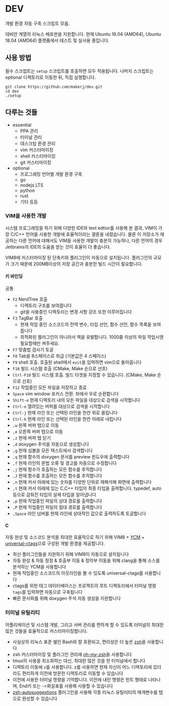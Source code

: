 # DEV
개발 환경 자동 구축 스크립트 모음.

데비안 계열의 리눅스 배포판을 지원합니다. 현재 Ubuntu 16.04 (AMD64), Ubuntu 18.04 (AMD64) 플랫폼에서 테스트 및 실사용 중입니다.

## 사용 방법
필수 스크립트는 `setup` 스크립트를 호출하면 모두 적용됩니다. 나머지 스크립트는 optional 디렉토리로 이동한 뒤, 직접 실행합니다.
```
git clone https://github.com/makerj/dev.git
cd dev
./setup
```

## 다루는 것들
- essential
  - PPA 관리
  - 터미널 관리
  - 데스크탑 환경 관리
  - vim 커스터마이징
  - shell 커스터마이징
  - git 커스터마이징
- optional
  - 프로그래밍 언어별 개발 환경 구축
  - go
  - nodejs LTS
  - python
  - rust
  - 기타 등등

### VIM을 사용한 개발
시스템 프로그래밍을 하기 위해 다양한 IDE와 text edtior를 사용해 본 결과, VIM이 가장 C/C++ 언어를 사용한 개발에 효율적이라는 결론을 내렸습니다.
물론 이 저장소가 제공하는 다른 언어에 대해서도 VIM을 사용한 개발이 충분히 가능하나, 다른 언어의 경우 Jetbrains의 IDE의 도움을 받는 것이 효율이 더 좋습니다.

VIM8에 커스터마이징 된 단축키와 플러그인이 자동으로 설치됩니다. 플러그인의 규모가 크기 때문에 200MB이상의 저장 공간과 충분한 빌드 시간이 필요합니다.

#### 키 바인딩
공통
- `F2` NerdTree 호출
  - 디렉토리 구조를 보여줍니다
  - git을 사용중인 디렉토리는 변경 사항 강조 또한 이루어집니다
- `F3` TagBar 호출
  - 현재 작업 중인 소스코드의 전역 변수, 타입 선언, 함수 선언, 함수 목록을 보여줍니다
  - 최적화된 플러그인이 아니라서 랙을 유발합니다. 1000줄 이상의 파일 작업시엔 필요할때만 켜주세요.
- `F7` 맞춤법 검사기 토글
- `F8` Tab을 8스페이스로 취급 (기본값은 4 스페이스)
- `F9` shell 호출. 호출된 shell에서 `exit`을 입력하면 vim으로 돌아옵니다
- `F10` 빌드 시스템 호출 (CMake, Make 순으로 선호)
- `Ctrl-F10` 빌드 시스템 호출. 빌드 타겟을 지정할 수 있습니다. (CMake, Make 순으로 선호)
- `F12` 작업중인 모든 파일을 저장하고 종료
- `Space` vim window 포커스 전환. 좌에서 우로 순환합니다
- `Shift-e` 현재 디렉토리 내의 모든 파일을 대상으로 검색을 시작합니다
- `Ctrl-e` 열려있는 버퍼를 대상으로 검색을 시작합니다
- `Ctrl-j` 현재 라인 또는 선택된 라인을 한칸 위로 올립니다
- `Ctrl-k` 현재 라인 또는 선택된 라인을 한칸 아래로 내립니다
- `,w` 왼쪽 버퍼 탭으로 이동
- `,e` 오른쪽 버퍼 탭으로 이동
- `,z` 현재 버퍼 탭 닫기
- `,d` doxygen 주석을 자동으로 생성합니다
- `,g` 현재 심볼을 모든 텍스트에서 검색합니다
- `,q` 현재 함수의 doxygen 문서를 preview 윈도우에 출력합니다
- `,f` 현재 라인의 문법 오류 및 경고를 자동으로 수정합니다
- `,j` 현재 함수가 호출하는 모든 함수를 추적합니다
- `,J` 현재 함수를 호출하는 모든 함수를 추적합니다
- `,n` 현재 커서 아래에 있는 숫자를 다양한 단위로 재해석해 화면에 출력합니다
- `,t` 현재 커서 아래에 있는 C,C++ 타입의 최종 타입을 출력합니다. typedef, auto 등으로 감춰진 타입의 실제 타입을 알아냅니다
- `,p` 현재 작업중인 파일의 상대 경로를 출력합니다
- `,P` 현재 작업중인 파일의 절대 경로를 출력합니다
- `,Space` 라인 넘버를 현재 라인에 상대적인 값으로 출력하도록 토글합니다


#### C
자동 완성 및 소스코드 분석을 최대한 효율적으로 하기 위해 VIM8 + [YCM](https://github.com/Valloric/YouCompleteMe) + [universal-ctags](https://github.com/universal-ctags/ctags)으로 구성된 개발 환경을 제공합니다.
- 최신 플러그인들을 지원하기 위해 VIM8이 자동으로 설치됩니다
- 자동 완성 & 자동 정정 & 호출부 이동 & 정의부 이동을 위해 clang을 통해 소스를 분석하는 YCM을 사용합니다
- 현재 작업중인 소스코드의 아웃라인을 볼 수 있도록 universal-ctags를 사용합니다
- ctags를 위한 태그 데이터베이스는 프로젝트의 루트 디렉토리에서 터미널 명령 `tags`를 입력하면 자동으로 구축됩니다
- 빠른 문서화를 위해 doxygen 주석 자동 생성을 지원합니다


### 터미널 유틸리티
어플리케이션 및 시스템 개발, 그리고 서버 관리를 편하게 할 수 있도록 터미널의 최대한 많은 것들을 효율적으로 커스터마이징합니다. 
- 사실상의 리눅스 표준 쉘인 Bash와 잘 호환되고, 편리성은 더 높은 [zsh](http://www.zsh.org/)을 사용합니다
- zsh 커스터마이징 및 플러그인 관리에 [oh-my-zsh](http://ohmyz.sh/)을 사용합니다
- tmux의 사용을 최소화하는 대신, 최대한 많은 것을 한 터미널에서 합니다
- 디렉토리 이동에 `z`를 사용합니다. z를 사용하면 현재 자신이 어느 디렉토리에 있더라도 편리하게 이전에 방문한 디렉토리로 이동할 수 있습니다
- 이전에 사용한 터미널 명령을 기억합니다. 이전에 내린 명령은 힌트 형태로 나타나며, End키 또는 ->화살표를 사용해 사용할 수 있습니다
- [zsh-autosuggestions](https://github.com/zsh-users/zsh-autosuggestions) 플러그인을 사용해 각종 리눅스 유틸리티의 매개변수를 탭으로 완성할 수 있습니다

